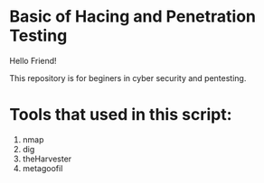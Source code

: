 # Basic of Hacing and Penetration Testing

Hello Friend!

This repository is for beginers in cyber security and pentesting.

# Tools that used in this script:
  1) nmap
  2) dig
  3) theHarvester
  4) metagoofil
